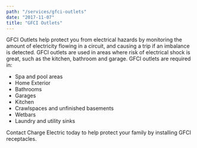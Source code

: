 ```yaml
---
path: "/services/gfci-outlets"
date: "2017-11-07"
title: "GFCI Outlets"
---
```


GFCI Outlets help protect you from electrical hazards by monitoring the amount of electricity flowing in a circuit, and causing a trip if an imbalance is detected. GFCI outlets are used in areas where risk of electrical shock is great, such as the kitchen, bathroom and garage. GFCI outlets are required in:

* Spa and pool areas
* Home Exterior
* Bathrooms
* Garages
* Kitchen
* Crawlspaces and unfinished basements
* Wetbars
* Laundry and utility sinks

Contact Charge Electric today to help protect your family by installing GFCI receptacles.
